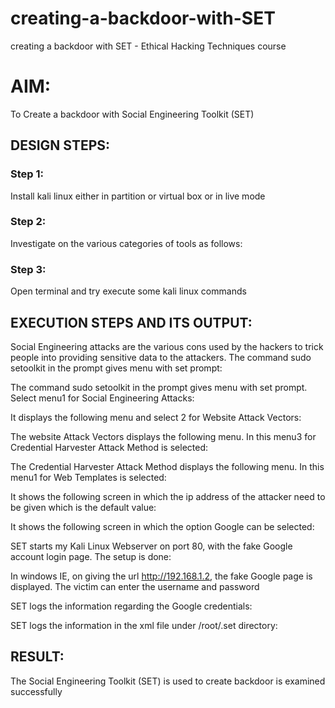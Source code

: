 # creating-a-backdoor-with-SET
creating a backdoor with SET - Ethical Hacking Techniques course

# AIM:
To Create a backdoor with Social Engineering Toolkit (SET)

## DESIGN STEPS:

### Step 1:

Install kali linux either in partition or virtual box or in live mode


### Step 2:

Investigate on the various categories of tools as follows:

### Step 3:

Open terminal and try execute some kali linux commands

## EXECUTION STEPS AND ITS OUTPUT:
Social Engineering attacks are the various cons used by the hackers to trick people into providing sensitive data to the attackers. 
The command sudo setoolkit in the prompt gives menu with set prompt:


The command sudo setoolkit in the prompt gives menu with set prompt. Select menu1 for Social Engineering Attacks:


It displays the following menu and select 2 for Website Attack Vectors:

The website Attack Vectors displays the following menu. In this menu3 for Credential Harvester Attack Method is selected:

The Credential Harvester Attack Method displays the following menu. In this menu1 for Web Templates is selected:


It shows the following screen in which the ip address of the attacker need to be given which is the default value:


It shows the following screen in which the option Google can be selected:


SET starts my Kali Linux Webserver on port 80, with the fake Google account login page. The setup is done:



In windows IE, on giving the url http://192.168.1.2, the fake Google page is displayed. The victim can enter the username and password


SET logs the information regarding the Google credentials:


SET logs the information in the xml file under /root/.set directory:


## RESULT:
The Social Engineering Toolkit (SET) is used to create backdoor is  examined successfully
